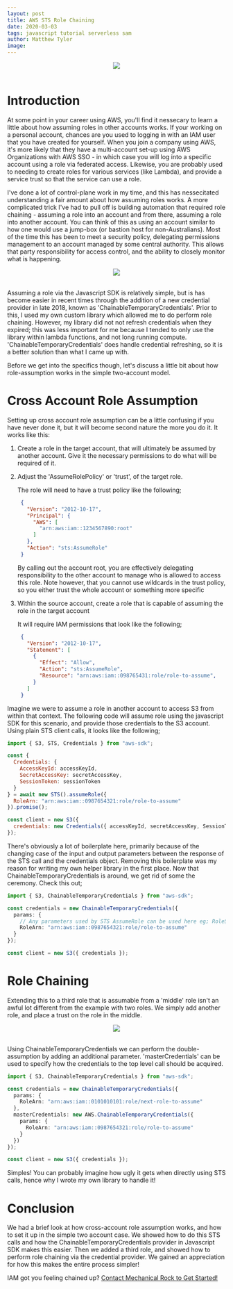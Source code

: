 ```yaml
---
layout: post
title: AWS STS Role Chaining
date: 2020-03-03
tags: javascript tutorial serverless sam
author: Matthew Tyler
image: 
---
```


<center><img src="/img/serverless-express.png" /></center>
<br/>

# Introduction

At some point in your career using AWS, you'll find it nessecary to learn a little about how assuming roles in other accounts works. If your working on a personal account, chances are you used to logging in with an IAM user that you have created for yourself. When you join a company using AWS, it's more likely that they have a multi-account set-up using AWS Organizations with AWS SSO - in which case you will log into a specific account using a role via federated access. Likewise, you are probably used to needing to create roles for various services (like Lambda), and provide a service trust so that the service can use a role.

I've done a lot of control-plane work in my time, and this has nessecitated understanding a fair amount about how assuming roles works. A more complicated trick I've had to pull off is building automation that required role chaining - assuming a role into an account and from there, assuming a role into another account. You can think of this as using an account similar to how one would use a jump-box (or bastion host for non-Australians). Most of the time this has been to meet a security policy, delegating permissions management to an account managed by some central authority. This allows that party responsibility for access control, and the ability to closely monitor what is happening. 

<center><img src="/img/role-chaining/iam-double-jump.png" /></center>
<br/>

Assuming a role via the Javascript SDK is relatively simple, but is has become easier in recent times through the addition of a new credential provider in late 2018, known as 'ChainableTemporaryCredentials'. Prior to this, I used my own custom library which allowed me to do perform role chaining. However, my library did not not refresh credentials when they expired; this was less important for me because I tended to only use the library within lambda functions, and not long running compute. 'ChainableTemporaryCredentials' does handle credential refreshing, so it is a better solution than what I came up with.

Before we get into the specifics though, let's discuss a little bit about how role-assumption works in the simple two-account model.

# Cross Account Role Assumption

Setting up cross account role assumption can be a little confusing if you have never done it, but it will become second nature the more you do it. It works like this:

1. Create a role in the target account, that will ultimately be assumed by another account. Give it the necessary permissions to do what will be required of it.

2. Adjust the 'AssumeRolePolicy' or 'trust', of the target role. 

   The role will need to have a trust policy like the following;

   ```json
    {
      "Version": "2012-10-17",
      "Principal": {
        "AWS": [
          "arn:aws:iam::1234567890:root"
        ]
      },
      "Action": "sts:AssumeRole"
    }
   ```

   By calling out the account root, you are effectively delegating responsibility to the other account to manage who is allowed to access this role. Note however, that you cannot use wildcards in the trust policy, so you either trust the whole account or something more specific

3. Within the source account, create a role that is capable of assuming the role in the target account

   It will require IAM permissions that look like the following;

   ```json
    {
      "Version": "2012-10-17",
      "Statement": [
        {
          "Effect": "Allow",
          "Action": "sts:AssumeRole",
          "Resource": "arn:aws:iam::098765431:role/role-to-assume",
        }
      ]
    }
   ```

Imagine we were to assume a role in another account to access S3 from within that context. The following code will assume role using the javascript SDK for this scenario, and provide those credentials to the S3 account. Using plain STS client calls, it looks like the following;

```javascript
import { S3, STS, Credentials } from "aws-sdk";

const { 
  Credentials: { 
    AccessKeyId: accessKeyId, 
    SecretAccessKey: secretAccessKey,
    SessionToken: sessionToken 
  } 
} = await new STS().assumeRole({
  RoleArn: "arn:aws:iam::0987654321:role/role-to-assume"
}).promise();

const client = new S3({
  credentials: new Credentials({ accessKeyId, secretAccessKey, SessionToken })
});
```

There's obviously a lot of boilerplate here, primarily because of the changing case of the input and output parameters between the response of the STS call and the credentials object. Removing this boilerplate was my reason for writing my own helper library in the first place. Now that ChainableTemporaryCredentials is around, we get rid of some the ceremony. Check this out;

```typescript
import { S3, ChainableTemporaryCredentials } from "aws-sdk";

const credentials = new ChainableTemporaryCredentials({
  params: {
    // Any parameters used by STS AssumeRole can be used here eg; RoleSessionName etc
    RoleArn: "arn:aws:iam::0987654321:role/role-to-assume"
  }
});

const client = new S3({ credentials });
```

# Role Chaining

Extending this to a third role that is assumable from a 'middle' role isn't an awful lot different from the example with two roles. We simply add another role, and place a trust on the role in the middle.

<center><img src="/img/role-chaining/iam-double-jump-trust.png" /></center>
<br/>

Using ChainableTemporaryCredentials we can perform the double-assumption by adding an additional parameter. 'masterCredentials' can be used to specify how the credentials to the top level call should be acquired.

```typescript
import { S3, ChainableTemporaryCredentials } from "aws-sdk";

const credentials = new ChainableTemporaryCredentials({
  params: {
    RoleArn: "arn:aws:iam::0101010101:role/next-role-to-assume"
  },
  masterCredentials: new AWS.ChainableTemporaryCredentials({
    params: { 
      RoleArn: "arn:aws:iam::0987654321:role/role-to-assume"
    }
  })
});

const client = new S3({ credentials });
```

Simples! You can probably imagine how ugly it gets when directly using STS calls, hence why I wrote my own library to handle it!

# Conclusion

We had a brief look at how cross-account role assumption works, and how to set it up in the simple two account case. We showed how to do this STS calls and how the ChainableTemporaryCredentials provider in Javascript SDK makes this easier. Then we added a third role, and showed how to perform role chaining via the credential provider. We gained an appreciation for how this makes the entire process simpler!

IAM got you feeling chained up? [Contact Mechanical Rock to Get Started!](https://www.mechanicalrock.io/lets-get-started)